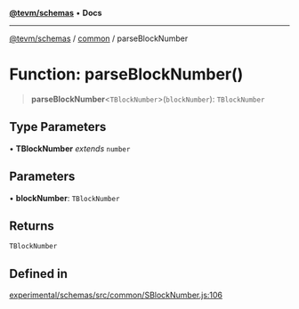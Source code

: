 [**@tevm/schemas**](../../README.md) • **Docs**

***

[@tevm/schemas](../../modules.md) / [common](../README.md) / parseBlockNumber

# Function: parseBlockNumber()

> **parseBlockNumber**\<`TBlockNumber`\>(`blockNumber`): `TBlockNumber`

## Type Parameters

• **TBlockNumber** *extends* `number`

## Parameters

• **blockNumber**: `TBlockNumber`

## Returns

`TBlockNumber`

## Defined in

[experimental/schemas/src/common/SBlockNumber.js:106](https://github.com/evmts/tevm-monorepo/blob/main/experimental/schemas/src/common/SBlockNumber.js#L106)
